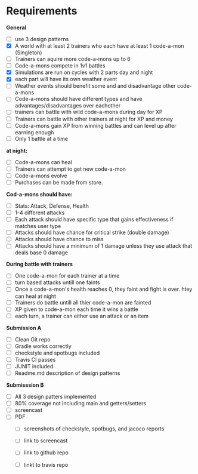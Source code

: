 # Requirements

**General**
- [ ] use 3 design patterns
- [x] A world with at least 2 trainers who each have at least 1 code-a-mon (Singleton)
- [ ] Trainers can aquire more code-a-mons up to 6
- [ ] Code-a-mons compete in 1v1 battles
- [x] Simulations are run on cycles with 2 parts day and night
- [x] each part will have its own weather event
- [ ] Weather events should benefit some and and disadvantage other code-a-mons
- [ ] Code-a-mons should have different types and have advantages/disadvantages over eachother
- [ ] trainers can battle with wild code-a-mons during day for XP
- [ ] Trainers can battle with other trainers at night for XP and money
- [ ] Code-a-mons gain XP from winning battles and can level up after earning enough
- [ ] Only 1 battle at a time

**at night:**
- [ ] Code-a-mons can heal
- [ ] Trainers can attempt to get new code-a-mon
- [ ] Code-a-mons evolve
- [ ] Purchases can be made from store.

**Cod-a-mons should have:**
- [ ] Stats: Attack, Defense, Health
- [ ] 1-4 different attacks
- [ ] Each attack should have specific type that gains effectiveness if matches user type
- [ ] Attacks should have chance for critical strike (double damage)
- [ ] Attacks should have chance to miss
- [ ] Attacks should have a minimum of 1 damage unless they use attack that deals base 0 damage

**During battle with trainers**
- [ ] One code-a-mon for each trainer at a time
- [ ] turn based attacks untill one faints
- [ ] Once a code-a-mon's health reaches 0, they faint and fight is over.  htey can heal at night
- [ ] Trainers do battle untill all thier code-a-mon are fainted
- [ ] XP given to code-a-mon each time it wins a battle
- [ ] each turn, a trainer can either use an attack or an item

**Submission A**
- [ ] Clean Git repo
- [ ] Gradle works correctly
- [ ] checkstyle and spotbugs included
- [ ] Travis CI passes
- [ ] JUNIT included
- [ ] Readme.md description of design patterns

**Submisssion B**
- [ ] All 3 design patters implemented
- [ ] 80% coverage not including main and getters/setters
- [ ] screencast
- [ ] PDF
    - [ ] screenshots of checkstyle, spotbugs, and jacoco reports
    - [ ] link to screencast
    - [ ] link to github repo
    - [ ] linkt to travis repo
    

